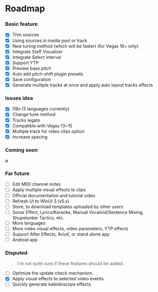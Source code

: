 # Roadmap
### Basic feature
- [x] Trim sources
- [x] Using sources in media pool or track
- [x] New tuning method (which will be faster) (for Vegas 16+ only)
- [x] Integrate Staff Visualizer
- [x] Integrate Select Interval
- [x] Support YTP
- [x] Preview base pitch
- [x] Auto add pitch-shift plugin presets
- [x] Save configuration
- [x] Generate multiple tracks at once and apply auto layout tracks effects

### Issues idea
- [x] I18n (5 languages currently)
- [x] Change tune method
- [x] Tracks legato
- [x] Compatible with Vegas 13~15
- [x] Multiple track for video clips option
- [x] Increase spacing

### Coming soon
∅

### Far future
- [ ] Edit MIDI channel notes
- [ ] Apply multiple visual effects to clips
- [ ] Official documentation and tutorial video
- [ ] Refresh UI to WinUI 3 (v5.x)
- [ ] Store, to download templates uploaded by other users
- [ ] Sonar Effect, Lyrics/Karaoke, Manual Vocaloid/Sentence Mixing, Shupelunker Tactics, etc.
- [ ] More languages
- [ ] More video visual effects, video parameters, YTP effects
- [ ] Support After Effects, Aviutl, or stand alone app
- [ ] Android app

### Disputed
> I'm not quite sure if these features should be added.
- [ ] Optimize the update check mechanism.
- [x] Apply visual effects to selected video events.
- [ ] Quickly generate kaleidoscope effects.
